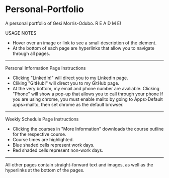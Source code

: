 # Personal-Portfolio
A personal portfolio of Gesi Morris-Odubo.
R E A D  M E!

USAGE NOTES

- Hover over an image or link to see a small description of the element.
- At the bottom of each page are hyperlinks that allow you to navigate through all pages.
--------------------------------------------------------------------------------

Personal Information Page Instructions

- Clicking "LinkedIn!" will direct you to my LinkedIn page.
- Cliking "GitHub!" will direct you to my GitHub page.
- At the very bottom, my email and phone number are avaliable.
Clicking "Phone" will show a pop-up that allows you to call through your phone
If you are using chrome, you must enable mailto by going to Apps>Default apps>mailto,
then set chrome as the default browser.
--------------------------------------------------------------------------------

Weekly Schedule Page Instructions

- Clicking the courses in "More Information" downloads the course outline for the respective course.
- Course times are highlighted.
- Blue shaded cells represent work days.
- Red shaded cells represent non-work days.

--------------------------------------------------------------------------------

All other pages contain straight-forward text and images, as well as the hyperlinks at the bottom of the pages.
